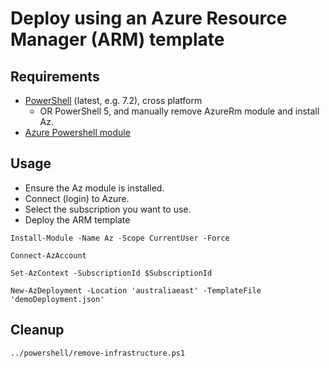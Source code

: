 Deploy using an Azure Resource Manager (ARM) template
=====================================================

## Requirements

* [PowerShell](https://github.com/PowerShell/PowerShell) (latest, e.g. 7.2), cross platform
  * OR PowerShell 5, and manually remove AzureRm module and install Az.
* [Azure Powershell module](https://docs.microsoft.com/en-us/powershell/azure/)

## Usage

* Ensure the Az module is installed.
* Connect (login) to Azure.
* Select the subscription you want to use.
* Deploy the ARM template

``` pwsh
Install-Module -Name Az -Scope CurrentUser -Force

Connect-AzAccount

Set-AzContext -SubscriptionId $SubscriptionId

New-AzDeployment -Location 'australiaeast' -TemplateFile 'demoDeployment.json'
```

## Cleanup

``` pwsh
../powershell/remove-infrastructure.ps1
```
